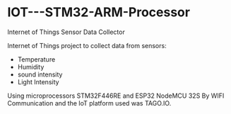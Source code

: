 # IOT---STM32-ARM-Processor
Internet of Things Sensor Data Collector

Internet of Things project to collect data from sensors:
- Temperature
- Humidity
- sound intensity
- Light Intensity

Using microprocessors STM32F446RE and ESP32 NodeMCU 32S
By WIFI Communication and the IoT platform used was TAGO.IO.
